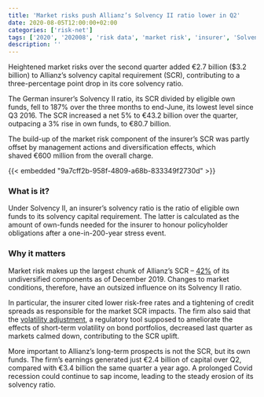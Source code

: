 ```yaml
---
title: 'Market risks push Allianz’s Solvency II ratio lower in Q2'
date: 2020-08-05T12:00:00+02:00
categories: ['risk-net']
tags: ['2020', '202008', 'risk data', 'market risk', 'insurer', 'Solvency II']
description: ''
---
```


Heightened market risks over the second quarter added €2.7 billion ($3.2 billion) to Allianz’s solvency capital requirement (SCR), contributing to a three-percentage point drop in its core solvency ratio.

The German insurer’s Solvency II ratio, its SCR divided by eligible own funds, fell to 187% over the three months to end-June, its lowest level since Q3 2016. The SCR increased a net 5% to €43.2 billion over the quarter, outpacing a 3% rise in own funds, to €80.7 billion.

The build-up of the market risk component of the insurer’s SCR was partly offset by management actions and diversification effects, which shaved €600 million from the overall charge.

{{< embedded "9a7cff2b-958f-4809-a68b-833349f2730d" >}}

### What is it?

Under Solvency II, an insurer’s solvency ratio is the ratio of eligible own funds to its solvency capital requirement. The latter is calculated as the amount of own-funds needed for the insurer to honour policyholder obligations after a one-in-200-year stress event.

### Why it matters

Market risk makes up the largest chunk of Allianz’s SCR – [42%](https://www.allianz.com/content/dam/onemarketing/azcom/Allianz_com/investor-relations/en/results-reports/sfcr/2020/EN-Allianz-Group-SFCR-2019.pdf) of its undiversified components as of December 2019. Changes to market conditions, therefore, have an outsized influence on its Solvency II ratio.

In particular, the insurer cited lower risk-free rates and a tightening of credit spreads as responsible for the market SCR impacts. The firm also said that the [volatility adjustment](https://www.risk.net/risk-quantum/7544171/aegon-allianz-solvency-ii-ratios-diverge-under-coronavirus-stress), a regulatory tool supposed to ameliorate the effects of short-term volatility on bond portfolios, decreased last quarter as markets calmed down, contributing to the SCR uplift.

More important to Allianz’s long-term prospects is not the SCR, but its own funds. The firm’s earnings generated just €2.4 billion of capital over Q2, compared with €3.4 billion the same quarter a year ago. A prolonged Covid recession could continue to sap income, leading to the steady erosion of its solvency ratio.

